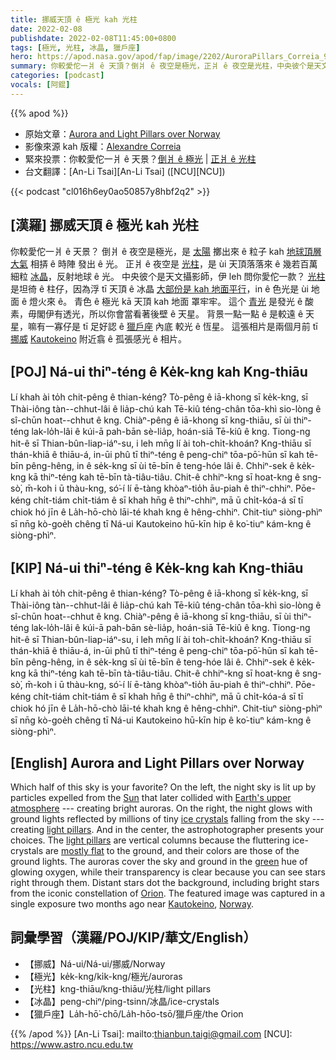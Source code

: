 ```yaml
---
title: 挪威天頂 ê 極光 kah 光柱
date: 2022-02-08
publishdate: 2022-02-08T11:45:00+0800
tags: [極光, 光柱, 冰晶, 獵戶座]
hero: https://apod.nasa.gov/apod/fap/image/2202/AuroraPillars_Correia_960.jpg
summary: 你較愛佗一爿 ê 天頂？倒爿 ê 夜空是極光，正爿 ê 夜空是光柱，中央彼个是天文攝影師，伊 leh 問你愛佗一款？
categories: [podcast]
vocals: [阿錕]
---
```


{{% apod %}}

- 原始文章：[Aurora and Light Pillars over Norway](https://apod.nasa.gov/apod/ap220208.html)
- 影像來源 kah 版權：[Alexandre Correia](mailto:agcorreia@me.com)
- 緊來投票：你較愛佗一爿 ê 天景？[倒爿 ê 極光](https://asterisk.apod.com/viewtopic.php?f=28&t=42195) | [正爿 ê 光柱](https://asterisk.apod.com/viewtopic.php?f=28&t=42195)
- 台文翻譯：[An-Li Tsai][An-Li Tsai] ([NCU][NCU])

{{< podcast "cl016h6ey0ao50857y8hbf2q2" >}}

## [漢羅] 挪威天頂 ê 極光 kah 光柱
你較愛佗一爿 ê 天景？
倒爿 ê 夜空是極光，是 [太陽][Sun] 擲出來 ê 粒子 kah [地球頂層大氣][Earth's upper atmosphere] 相挵 ê 時陣 發出 ê 光。
正爿 ê 夜空是 [光柱][light pillars 1]，是 ùi 天頂落落來 ê 幾若百萬細粒 [冰晶][ice crystals]，反射地球 ê 光。
中央彼个是天文攝影師，伊 leh 問你愛佗一款？
[光柱][light pillars 2] 是坦徛 ê 柱仔，因為浮 tī 天頂 ê 冰晶 [大部份是 kah 地面平行][mostly flat]，in ê 色光是 ùi 地面 ê 燈火來 ê。
青色 ê 極光 kā 天頂 kah 地面 罩牢牢。
這个 [青光][green] 是發光 ê 酸素，毋閣伊有透光，所以你會當看著後壁 ê 天星。
背景一點一點 ê 是較遠 ê 天星，嘛有一寡仔是 tī 足好認 ê [獵戶座][Orion t] 內底 較光 ê 恆星。
這張相片是兩個月前 tī [挪威][Norway] [Kautokeino][Kautokeino] 附近翕 ê 孤張感光 ê 相片。

## [POJ] Ná-ui thiⁿ-téng ê Ke̍k-kng kah Kng-thiāu
Lí khah ài to̍h chit-pêng ê thian-kéng?
Tò-pêng ê iā-khong sī ke̍k-kng, sī Thài-iông tàn--chhut-lâi ê lia̍p-chú kah Tē-kiû téng-chân tōa-khì sio-lòng ê sî-chūn hoat--chhut ê kng.
Chiàⁿ-pêng ê iā-khong sī kng-thiāu, sī ùi thiⁿ-téng lak-lo̍h-lâi ê kúi-ā pah-bān sè-lia̍p, hoán-siā Tē-kiû ê kng.
Tiong-ng hit-ê sī Thian-bûn-liap-iáⁿ-su, i leh mn̄g lí ài toh-chi̍t-khoán?
Kng-thiāu sī thán-khiā ê thiāu-á, in-ūi phû tī thiⁿ-téng ê peng-chiⁿ tōa-pō͘-hūn sī kah tē-bīn pêng-hêng, in ê se̍k-kng sī ùi tē-bīn ê teng-hóe lâi ê.
Chhiⁿ-sek ê ke̍k-kng kā thiⁿ-téng kah tē-bīn tà-tiâu-tiâu.
Chit-ê chhiⁿ-kng sī hoat-kng ê sng-sò͘, m̄-koh i ū thàu-kng, só͘-í lí ē-tàng khòaⁿ-tio̍h āu-piah ê thiⁿ-chhiⁿ.
Pōe-kéng chi̍t-tiám chi̍t-tiám ê sī khah hn̄g ê thiⁿ-chhiⁿ, mā ū chi̍t-kóa-á sī tī chiok hó jīn ê La̍h-hō-chò lāi-té khah kng ê hêng-chhiⁿ.
Chit-tiuⁿ siòng-phìⁿ sī nn̄g kò-goe̍h chêng tī Ná-ui Kautokeino hū-kīn hip ê ko͘-tiuⁿ kám-kng ê siòng-phìⁿ.

## [KIP] Ná-ui thiⁿ-téng ê Ke̍k-kng kah Kng-thiāu
Lí khah ài to̍h chit-pêng ê thian-kéng?
Tò-pêng ê iā-khong sī ke̍k-kng, sī Thài-iông tàn--chhut-lâi ê lia̍p-chú kah Tē-kiû téng-chân tōa-khì sio-lòng ê sî-chūn hoat--chhut ê kng.
Chiàⁿ-pêng ê iā-khong sī kng-thiāu, sī ùi thiⁿ-téng lak-lo̍h-lâi ê kúi-ā pah-bān sè-lia̍p, hoán-siā Tē-kiû ê kng.
Tiong-ng hit-ê sī Thian-bûn-liap-iáⁿ-su, i leh mn̄g lí ài toh-chi̍t-khoán?
Kng-thiāu sī thán-khiā ê thiāu-á, in-ūi phû tī thiⁿ-téng ê peng-chiⁿ tōa-pō͘-hūn sī kah tē-bīn pêng-hêng, in ê se̍k-kng sī ùi tē-bīn ê teng-hóe lâi ê.
Chhiⁿ-sek ê ke̍k-kng kā thiⁿ-téng kah tē-bīn tà-tiâu-tiâu.
Chit-ê chhiⁿ-kng sī hoat-kng ê sng-sò͘, m̄-koh i ū thàu-kng, só͘-í lí ē-tàng khòaⁿ-tio̍h āu-piah ê thiⁿ-chhiⁿ.
Pōe-kéng chi̍t-tiám chi̍t-tiám ê sī khah hn̄g ê thiⁿ-chhiⁿ, mā ū chi̍t-kóa-á sī tī chiok hó jīn ê La̍h-hō-chò lāi-té khah kng ê hêng-chhiⁿ.
Chit-tiuⁿ siòng-phìⁿ sī nn̄g kò-goe̍h chêng tī Ná-ui Kautokeino hū-kīn hip ê ko͘-tiuⁿ kám-kng ê siòng-phìⁿ.

## [English] Aurora and Light Pillars over Norway

Which half of this sky is your favorite?
On the left, the night sky is lit up by particles expelled from the [Sun][Sun] that later collided with [Earth's upper atmosphere][Earth's upper atmosphere] --- creating bright auroras.
On the right, the night glows with ground lights reflected by millions of tiny [ice crystals][ice crystals] falling from the sky --- creating [light pillars][light pillars 1].
And in the center, the astrophotographer presents your choices.
The [light pillars][light pillars 2] are vertical columns because the fluttering ice-crystals are [mostly flat][mostly flat] to the ground, and their colors are those of the ground lights.
The auroras cover the sky and ground in the [green][green] hue of glowing oxygen, while their transparency is clear because you can see stars right through them.
Distant stars dot the background, including bright stars from the iconic constellation of [Orion][Orion e].
The featured image was captured in a single exposure two months ago near [Kautokeino][Kautokeino], [Norway][Norway].

## 詞彙學習（漢羅/POJ/KIP/華文/English）
- 【挪威】Ná-ui/Ná-ui/挪威/Norway
- 【極光】ke̍k-kng/ki̍k-kng/極光/auroras
- 【光柱】kng-thiāu/kng-thiāu/光柱/light pillars
- 【冰晶】peng-chiⁿ/ping-tsinn/冰晶/ice-crystals
- 【獵戶座】La̍h-hō͘-chō/La̍h-hōo-tsō/獵戶座/the Orion


{{% /apod %}}
[An-Li Tsai]: mailto:thianbun.taigi@gmail.com
[NCU]: https://www.astro.ncu.edu.tw

[copyright]: https://apod.nasa.gov/apod/fap/lib/about_apod.html#srapply

[Sun]:https://solarsystem.nasa.gov/solar-system/sun/overview/
[Earth's upper atmosphere]:https://www.nasa.gov/mission_pages/sunearth/science/mos-upper-atmosphere.html
[ice crystals]:https://en.wikipedia.org/wiki/Ice_crystals
[light pillars 1]:http://www.atoptics.co.uk/halo/lpil.htm
[light pillars 2]:https://apod.nasa.gov/apod/ap160208.html
[mostly flat]:https://ap-pics2.gotpoem.com/ap-pics/item/14788/92.jpg
[green]:http://www.webexhibits.org/causesofcolor/4D.html
[Orion e]:https://apod.nasa.gov/apod/ap220118.html
[Orion t]:https://apod.tw/daily/20220118/
[Kautokeino]:https://youtu.be/YJu_aUHeVL4
[Norway]:https://en.wikipedia.org/wiki/Norway
